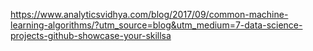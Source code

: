 https://www.analyticsvidhya.com/blog/2017/09/common-machine-learning-algorithms/?utm_source=blog&utm_medium=7-data-science-projects-github-showcase-your-skillsa
